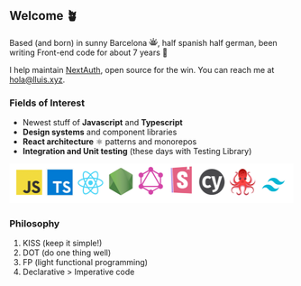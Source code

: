 ## Welcome 🪴 

Based (and born) in sunny Barcelona <img src="./images/sun.png" width="15" aria-label="Sun icon" />, half spanish half german, been writing Front-end code for about 7 years 💭

I help maintain [NextAuth](next-auth.js.org/), open source for the win. You can reach me at hola@lluis.xyz.

### Fields of Interest

- Newest stuff of **Javascript** and **Typescript**
- **Design systems** and component libraries
- **React architecture** ⚛ patterns and monorepos
- **Integration and Unit testing** (these days with Testing Library)

<img src="./images/logos.png" aria-label="Tech logos" height="70" />

### Philosophy

1. KISS (keep it simple!)
2. DOT (do one thing well)
3. FP (light functional programming)
4. Declarative > Imperative code
